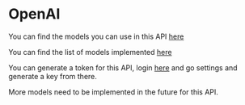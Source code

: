 # OpenAI

You can find the models you can use in this API
[here](https://platform.openai.com/docs/models)

You can find the list of models implemented
[here](https://github.com/pxp9/lazy_doc/blob/main/lib/lazy_doc/providers/openai.ex#L65)

You can generate a token for this API, login
[here](https://platform.openai.com/) and go settings and generate a key from there.

More models need to be implemented in the future for this API.
